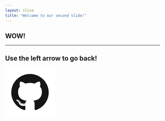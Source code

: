 ```yaml
---
layout: slice
title: "Welcome to our second slide!"
---
```

## WOW!
---
Use the left arrow to go back!
---
![GitHub Logo](/images/logo.png)
